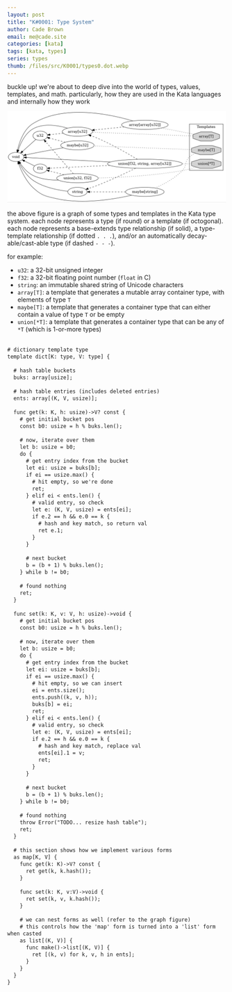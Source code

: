 ```yaml
---
layout: post
title: "K#0001: Type System"
author: Cade Brown
email: me@cade.site
categories: [kata]
tags: [kata, types]
series: types
thumb: /files/src/K0001/types0.dot.webp
---
```


buckle up! we're about to deep dive into the world of types, values, templates, and math. particularly, how they are used in the Kata languages and internally how they work

<!--more-->

![type graph 0](/files/src/K0001/types0.dot.webp)

the above figure is a graph of some types and templates in the Kata type system. each node represents a type (if round) or a template (if octogonal). each node represents a base-extends type relationship (if solid), a type-template relationship (if dotted `. . .`), and/or an automatically decay-able/cast-able type (if dashed `- - -`).


for example:

  * `u32`: a 32-bit unsigned integer
  * `f32`: a 32-bit floating point number (`float` in C)
  * `string`: an immutable shared string of Unicode characters
  * `array[T]`: a template that generates a mutable array container type, with elements of type `T`
  * `maybe[T]`: a template that generates a container type that can either contain a value of type `T` or be empty
  * `union[*T]`: a template that generates a container type that can be any of `*T` (which is 1-or-more types)


```

# dictionary template type
template dict[K: type, V: type] {

  # hash table buckets
  buks: array[usize];

  # hash table entries (includes deleted entries)
  ents: array[(K, V, usize)];

  func get(k: K, h: usize)->V? const {
    # get initial bucket pos
    const b0: usize = h % buks.len();
    
    # now, iterate over them
    let b: usize = b0;
    do {
      # get entry index from the bucket
      let ei: usize = buks[b];
      if ei == usize.max() {
        # hit empty, so we're done
        ret;
      } elif ei < ents.len() {
        # valid entry, so check
        let e: (K, V, usize) = ents[ei];
        if e.2 == h && e.0 == k {
          # hash and key match, so return val
          ret e.1;
        }
      }

      # next bucket
      b = (b + 1) % buks.len();
    } while b != b0;

    # found nothing
    ret;
  }

  func set(k: K, v: V, h: usize)->void {
    # get initial bucket pos
    const b0: usize = h % buks.len();
    
    # now, iterate over them
    let b: usize = b0;
    do {
      # get entry index from the bucket
      let ei: usize = buks[b];
      if ei == usize.max() {
        # hit empty, so we can insert
        ei = ents.size();
        ents.push((k, v, h));
        buks[b] = ei;
        ret;
      } elif ei < ents.len() {
        # valid entry, so check
        let e: (K, V, usize) = ents[ei];
        if e.2 == h && e.0 == k {
          # hash and key match, replace val
          ents[ei].1 = v;
          ret;
        }
      }

      # next bucket
      b = (b + 1) % buks.len();
    } while b != b0;

    # found nothing
    throw Error("TODO... resize hash table");
    ret;
  }

  # this section shows how we implement various forms
  as map[K, V] {
    func get(k: K)->V? const {
      ret get(k, k.hash());
    }

    func set(k: K, v:V)->void {
      ret set(k, v, k.hash());
    }

    # we can nest forms as well (refer to the graph figure)
    # this controls how the 'map' form is turned into a 'list' form when casted
    as list[(K, V)] {
      func make()->list[(K, V)] {
        ret [(k, v) for k, v, h in ents];
      }
    }
  }
}



```

